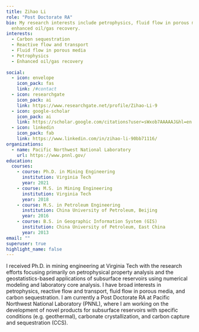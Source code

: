 ```yaml
---
title: Zihao Li
role: "Post Doctorate RA"
bio: My research interests include petrophysics, fluid flow in porous media, and
  enhanced oil/gas recovery.
interests:
  - Carbon sequestration
  - Reactive flow and transport
  - Fluid flow in porous media
  - Petrophysics
  - Enhanced oil/gas recovery
  
social:
  - icon: envelope
    icon_pack: fas
    link: /#contact
  - icon: researchgate
    icon_pack: ai
    link: https://www.researchgate.net/profile/Zihao-Li-9
  - icon: google-scholar
    icon_pack: ai
    link: https://scholar.google.com/citations?user=sWxob7AAAAAJ&hl=en
  - icon: linkedin
    icon_pack: fab
    link: https://www.linkedin.com/in/zihao-li-90bb71116/
organizations:
  - name: Pacific Northwest National Laboratory
    url: https://www.pnnl.gov/
education:
  courses:
    - course: Ph.D. in Mining Engineering
      institution: Virginia Tech
      year: 2021
    - course: M.S. in Mining Engineering
      institution: Virginia Tech
      year: 2018
    - course: M.S. in Petroleum Engineering
      institution: China University of Petroleum, Beijing
      year: 2016
    - course: B.S. in Geographic Information System (GIS)
      institution: China University of Petroleum, East China
      year: 2013
email: ""
superuser: true
highlight_name: false
---
```

I received Ph.D. in mining engineering at Virginia Tech with the research efforts focusing primarily on petrophysical property analysis and the geostatistics-based applications of subsurface reservoirs using numerical modeling and laboratory core analysis. I have broad interests in petrophysics, reactive flow and transport, fluid flow in porous media, and carbon sequestration. I am currently a Post Doctorate RA at Pacific Northwest National Laboratory (PNNL), where I am working on the development of novel products for subsurface reservoirs with specific conditions (e.g. geothermal), carbonate crystallization, and carbon capture and sequestration (CCS).
